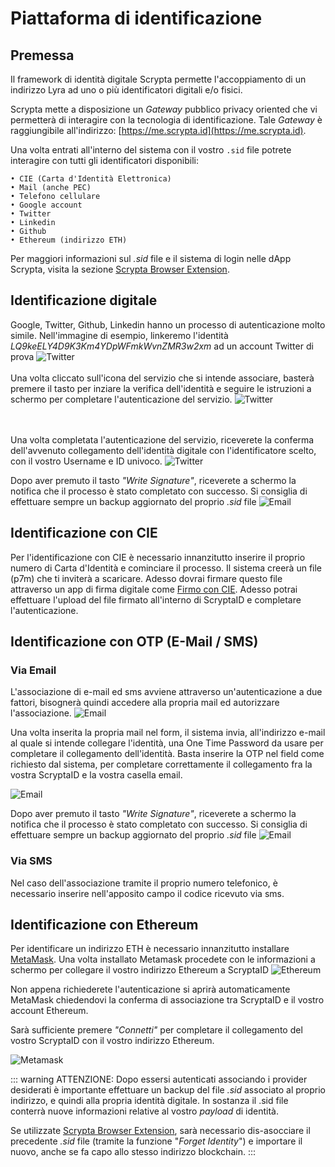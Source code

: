 # Piattaforma di identificazione 

## Premessa

Il framework di identità digitale Scrypta permette l'accoppiamento di un indirizzo Lyra ad uno o più identificatori digitali e/o fisici.

Scrypta mette a disposizione un *Gateway* pubblico privacy oriented che vi permetterà di interagire con la tecnologia di identificazione. Tale *Gateway* è raggiungibile all'indirizzo: [https://me.scrypta.id](https://me.scrypta.id).

Una volta entrati all'interno del sistema con il vostro `.sid` file potrete interagire con tutti gli identificatori disponibili:

    • CIE (Carta d'Identità Elettronica)
    • Mail (anche PEC)
    • Telefono cellulare
    • Google account
    • Twitter
    • Linkedin
    • Github
    • Ethereum (indirizzo ETH)

Per maggiori informazioni sul *.sid* file e il sistema di login nelle dApp Scrypta, visita la sezione [Scrypta Browser Extension](../dapps/extension-browser.md).

## Identificazione digitale

Google, Twitter, Github, Linkedin hanno un processo di autenticazione molto simile.
Nell'immagine di esempio, linkeremo l'identità *LQ9keELY4D9K3Km4YDpWFmkWvnZMR3w2xm* ad un account Twitter di prova
![Twitter](../.vuepress/public/assets/scryptaid/twitter.png)
<br><br>Una volta cliccato sull'icona del servizio che si intende associare, basterà premere il tasto per inziare la verifica dell'identità e seguire le istruzioni a schermo per completare l'autenticazione del servizio.
![Twitter](../.vuepress/public/assets/scryptaid/twitter_auth.png)


<br><br>Una volta completata l'autenticazione del servizio, riceverete la conferma dell'avvenuto collegamento dell'identità digitale con l'identificatore scelto, con il vostro Username e ID univoco.
![Twitter](../.vuepress/public/assets/scryptaid/twitter_done.png)

Dopo aver premuto il tasto *"Write Signature"*, riceverete a schermo la notifica che il processo è stato completato con successo.
Si consiglia di effettuare sempre un backup aggiornato del proprio *.sid* file
![Email](../.vuepress/public/assets/scryptaid/signature_done.png)


## Identificazione con CIE

Per l'identificazione con CIE è necessario innanzitutto inserire il proprio numero di Carta d'Identità e cominciare il processo. Il sistema creerà un file (p7m) che ti inviterà a scaricare. Adesso dovrai firmare questo file attraverso un app di firma digitale come [Firmo con CIE](https://www.firmoconcie.it/). Adesso potrai  effettuare l'upload del file firmato all'interno di ScryptaID e completare l'autenticazione.

## Identificazione con OTP (E-Mail / SMS)

### Via Email
L'associazione di e-mail ed sms avviene attraverso un'autenticazione a due fattori, bisognerà quindi accedere alla propria mail ed autorizzare l'associazione.
![Email](../.vuepress/public/assets/scryptaid/email.png)

Una volta inserita la propria mail nel form, il sistema invia, all'indirizzo e-mail al quale si intende collegare l'identità, una One Time Password da usare per completare il collegamento dell'identità.
Basta inserire la OTP nel field come richiesto dal sistema, per completare correttamente il collegamento fra la vostra ScryptaID e la vostra casella email.

![Email](../.vuepress/public/assets/scryptaid/email_done.png)

Dopo aver premuto il tasto *"Write Signature"*, riceverete a schermo la notifica che il processo è stato completato con successo.
Si consiglia di effettuare sempre un backup aggiornato del proprio *.sid* file
![Email](../.vuepress/public/assets/scryptaid/signature_done.png)

### Via SMS

Nel caso dell'associazione tramite il proprio numero telefonico, è necessario inserire nell'apposito campo il codice ricevuto via sms.

## Identificazione con Ethereum

Per identificare un indirizzo ETH è necessario innanzitutto installare [MetaMask](https://metamask.io/).
Una volta installato Metamask procedete con le informazioni a schermo per collegare il vostro indirizzo Ethereum a ScryptaID
![Ethereum](../.vuepress/public/assets/scryptaid/ethereum.png)


Non appena richiederete l'autenticazione  si aprirà automaticamente MetaMask chiedendovi la conferma di associazione tra ScryptaID e il vostro account Ethereum.

Sarà sufficiente premere *"Connetti"* per completare il collegamento del vostro ScryptaID con il vostro indirizzo Ethereum.

![Metamask](../.vuepress/public/assets/scryptaid/metamask.png)


::: warning ATTENZIONE:
Dopo essersi autenticati associando i provider desiderati è importante effettuare un backup del file *.sid* associato al proprio indirizzo, e quindi alla propria identità digitale.
In sostanza il .sid file conterrà nuove informazioni relative al vostro *payload* di identità. 

Se utilizzate [Scrypta Browser Extension](https://id.scryptachain.org/), sarà necessario dis-asocciare il precedente *.sid* file (tramite la funzione "*Forget Identity*") e importare il nuovo, anche se fa capo allo stesso indirizzo blockchain.
:::